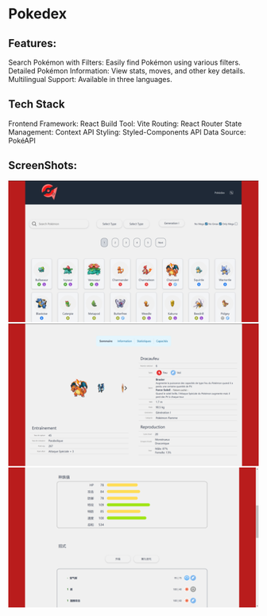 # Pokedex

## Features:

Search Pokémon with Filters: Easily find Pokémon using various filters.
Detailed Pokémon Information: View stats, moves, and other key details.
Multilingual Support: Available in three languages.

## Tech Stack

Frontend Framework: React
Build Tool: Vite
Routing: React Router
State Management: Context API
Styling: Styled-Components
API Data Source: PokéAPI

## ScreenShots:

![alt text](screenshots\ss1.png)
![alt text](screenshots\ss2.png)
![alt text](screenshots\ss3.png)
